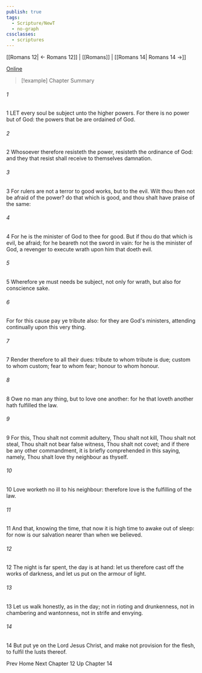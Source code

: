 ```yaml
---
publish: true
tags:
  - Scripture/NewT
  - no-graph
cssclasses:
  - scriptures
---
```

[[Romans 12| ← Romans 12]] | [[Romans]] | [[Romans 14| Romans 14 →]]

[Online](https://churchofjesuschrist.org/study/scriptures/nt/rom/13?lang=eng)

>[!example] Chapter Summary
>
###### 1
1 LET every soul be subject unto the higher powers. For there is no power but of God: the powers that be are ordained of God.
###### 2
2 Whosoever therefore resisteth the power, resisteth the ordinance of God: and they that resist shall receive to themselves damnation.
###### 3
3 For rulers are not a terror to good works, but to the evil. Wilt thou then not be afraid of the power? do that which is good, and thou shalt have praise of the same:
###### 4
4 For he is the minister of God to thee for good. But if thou do that which is evil, be afraid; for he beareth not the sword in vain: for he is the minister of God, a revenger to execute wrath upon him that doeth evil.
###### 5
5 Wherefore ye must needs be subject, not only for wrath, but also for conscience sake.
###### 6
For for this cause pay ye tribute also: for they are God's ministers, attending continually upon this very thing.
###### 7
7 Render therefore to all their dues: tribute to whom tribute is due; custom to whom custom; fear to whom fear; honour to whom honour.
###### 8
8 Owe no man any thing, but to love one another: for he that loveth another hath fulfilled the law.
###### 9
9 For this, Thou shalt not commit adultery, Thou shalt not kill, Thou shalt not steal, Thou shalt not bear false witness, Thou shalt not covet; and if there be any other commandment, it is briefly comprehended in this saying, namely, Thou shalt love thy neighbour as thyself.
###### 10
10 Love worketh no ill to his neighbour: therefore love is the fulfilling of the law.
###### 11
11 And that, knowing the time, that now it is high time to awake out of sleep: for now is our salvation nearer than when we believed.
###### 12
12 The night is far spent, the day is at hand: let us therefore cast off the works of darkness, and let us put on the armour of light.
###### 13
13 Let us walk honestly, as in the day; not in rioting and drunkenness, not in chambering and wantonness, not in strife and envying.
###### 14
14 But put ye on the Lord Jesus Christ, and make not provision for the flesh, to fulfil the lusts thereof.

Prev
Home
Next
Chapter 12
Up
Chapter 14



